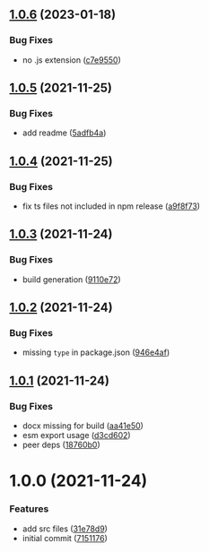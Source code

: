 ## [1.0.6](https://github.com/kpfromer/docx-react/compare/v1.0.5...v1.0.6) (2023-01-18)


### Bug Fixes

* no .js extension ([c7e9550](https://github.com/kpfromer/docx-react/commit/c7e9550c4c08fe303956a1774e1313da78b1fa05))

## [1.0.5](https://github.com/kpfromer/docx-react/compare/v1.0.4...v1.0.5) (2021-11-25)


### Bug Fixes

* add readme ([5adfb4a](https://github.com/kpfromer/docx-react/commit/5adfb4a9bd0f8e06699fddd98bdc47142ea734bc))

## [1.0.4](https://github.com/kpfromer/docx-react/compare/v1.0.3...v1.0.4) (2021-11-25)


### Bug Fixes

* fix ts files not included in npm release ([a9f8f73](https://github.com/kpfromer/docx-react/commit/a9f8f7373f929b7d8a337e92c9278e60184a4d3c))

## [1.0.3](https://github.com/kpfromer/docx-react/compare/v1.0.2...v1.0.3) (2021-11-24)


### Bug Fixes

* build generation ([9110e72](https://github.com/kpfromer/docx-react/commit/9110e7219b901e3906344faffdec9363dcd49988))

## [1.0.2](https://github.com/kpfromer/docx-react/compare/v1.0.1...v1.0.2) (2021-11-24)


### Bug Fixes

* missing `type` in package.json ([946e4af](https://github.com/kpfromer/docx-react/commit/946e4afc0715d442c0e05fd02264ca9bfd8c9ddd))

## [1.0.1](https://github.com/kpfromer/docx-react/compare/v1.0.0...v1.0.1) (2021-11-24)


### Bug Fixes

* docx missing for build ([aa41e50](https://github.com/kpfromer/docx-react/commit/aa41e50f3ddb3f33fbdf80f9686b9fd68f71bbcd))
* esm export usage ([d3cd602](https://github.com/kpfromer/docx-react/commit/d3cd602f13d7df96e590700822f68a31e431b129))
* peer deps ([18760b0](https://github.com/kpfromer/docx-react/commit/18760b0e82ffe052dbc4025e22c8dc71c066f555))

# 1.0.0 (2021-11-24)


### Features

* add src files ([31e78d9](https://github.com/kpfromer/docx-react/commit/31e78d9aa0506c6c894b7c618aecccd056733b0b))
* initial commit ([7151176](https://github.com/kpfromer/docx-react/commit/71511769f8b63b8355c4478cdd8b85d45a446037))
